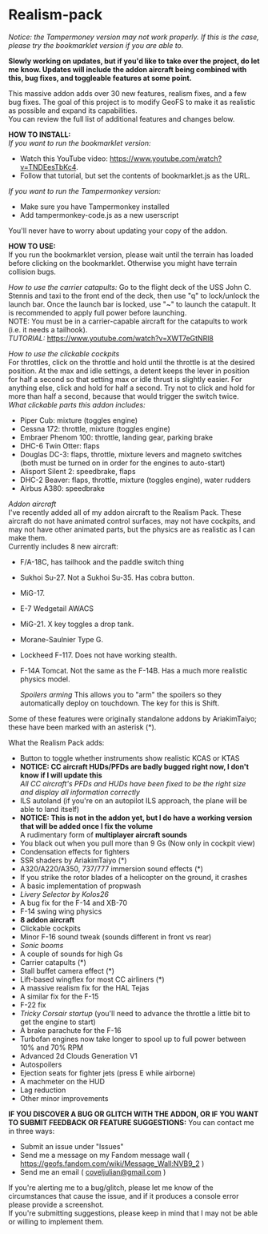 # Realism-pack
*Notice: the Tampermoney version may not work properly. If this is the case, please try the bookmarklet version if you are able to.*

**Slowly working on updates, but if you'd like to take over the project, do let me know. Updates will include the addon aircraft being combined with this, bug fixes, and toggleable features at some point.**</br>

This massive addon adds over 30 new features, realism fixes, and a few bug fixes. The goal of this project is to modify GeoFS to make it as realistic as possible and expand its capabilities.</br>
You can review the full list of additional features and changes below.


**HOW TO INSTALL:**</br>
*If you want to run the bookmarklet version:*
- Watch this YouTube video: https://www.youtube.com/watch?v=TNDEesTbKc4.
- Follow that tutorial, but set the contents of bookmarklet.js as the URL.

*If you want to run the Tampermonkey version:*
- Make sure you have Tampermonkey installed
- Add tampermonkey-code.js as a new userscript

You'll never have to worry about updating your copy of the addon.

**HOW TO USE:**</br>
If you run the bookmarklet version, please wait until the terrain has loaded before clicking on the bookmarklet. Otherwise you might have terrain collision bugs.</br>

*How to use the carrier catapults:*
Go to the flight deck of the USS John C. Stennis and taxi to the front end of the deck, then use "q" to lock/unlock the launch bar. Once the launch bar is locked, use "~" to launch the catapult. It is recommended to apply full power before launching. </br>
NOTE: You must be in a carrier-capable aircraft for the catapults to work (i.e. it needs a tailhook). </br>
*TUTORIAL:* https://www.youtube.com/watch?v=XWT7eGtNRl8 </br>

*How to use the clickable cockpits*</br>
For throttles, click on the throttle and hold until the throttle is at the desired position. At the max and idle settings, a detent keeps the lever in position for half a second so that setting max or idle thrust is slightly easier.
For anything else, click and hold for half a second. Try not to click and hold for more than half a second, because that would trigger the switch twice.<br>
*What clickable parts this addon includes:*<br>
- Piper Cub: mixture (toggles engine)
- Cessna 172: throttle, mixture (toggles engine)
- Embraer Phenom 100: throttle, landing gear, parking brake
- DHC-6 Twin Otter: flaps
- Douglas DC-3: flaps, throttle, mixture levers and magneto switches (both must be turned on in order for the engines to auto-start)
- Alisport Silent 2: speedbrake, flaps
- DHC-2 Beaver: flaps, throttle, mixture (toggles engine), water rudders
- Airbus A380: speedbrake

*Addon aircraft*<br>
I've recently added all of my addon aircraft to the Realism Pack. These aircraft do not have animated control surfaces, may not have cockpits, and may not have other animated parts, but the physics are as realistic as I can make them.<br>
Currently includes 8 new aircraft:
- F/A-18C, has tailhook and the paddle switch thing
- Sukhoi Su-27. Not a Sukhoi Su-35. Has cobra button.
- MiG-17.
- E-7 Wedgetail AWACS
- MiG-21. X key toggles a drop tank.
- Morane-Saulnier Type G.
- Lockheed F-117. Does not have working stealth.
- F-14A Tomcat. Not the same as the F-14B. Has a much more realistic physics model.

  *Spoilers arming*
  This allows you to "arm" the spoilers so they automatically deploy on touchdown. The key for this is Shift.

Some of these features were originally standalone addons by AriakimTaiyo; these have been marked with an asterisk (*).

What the Realism Pack adds:

- Button to toggle whether instruments show realistic KCAS or KTAS
- **NOTICE: CC aircraft HUDs/PFDs are badly bugged right now, I don't know if I will update this**</br>*All CC aircraft's PFDs and HUDs have been fixed to be the right size and display all information correctly*
- ILS autoland (if you're on an autopilot ILS approach, the plane will be able to land itself)
- **NOTICE: This is not in the addon yet, but I do have a working version that will be added once I fix the volume**</br>A rudimentary form of **multiplayer aircraft sounds**
- You black out when you pull more than 9 Gs (Now only in cockpit view)
- Condensation effects for fighters
- SSR shaders by AriakimTaiyo (*)
- A320/A220/A350, 737/777 immersion sound effects (*)
- If you strike the rotor blades of a helicopter on the ground, it crashes
- A basic implementation of propwash
- *Livery Selector by Kolos26*
- A bug fix for the F-14 and XB-70
- F-14 swing wing physics
- **8 addon aircraft**
- Clickable cockpits
- Minor F-16 sound tweak (sounds different in front vs rear)
- *Sonic booms*
- A couple of sounds for high Gs
- Carrier catapults (*)
- Stall buffet camera effect (*)
- Lift-based wingflex for most CC airliners (*)
- A massive realism fix for the HAL Tejas
- A similar fix for the F-15
- F-22 fix
- *Tricky Corsair startup* (you'll need to advance the throttle a little bit to get the engine to start)
- A brake parachute for the F-16
- Turbofan engines now take longer to spool up to full power between 10% and 70% RPM
- Advanced 2d Clouds Generation V1
- Autospoilers
- Ejection seats for fighter jets (press E while airborne)
- A machmeter on the HUD
- Lag reduction
- Other minor improvements

**IF YOU DISCOVER A BUG OR GLITCH WITH THE ADDON, OR IF YOU WANT TO SUBMIT FEEDBACK OR FEATURE SUGGESTIONS:**
You can contact me in three ways:
- Submit an issue under "Issues"
- Send me a message on my Fandom message wall ( https://geofs.fandom.com/wiki/Message_Wall:NVB9_2 )
- Send me an email ( coveljulian@gmail.com )

If you're alerting me to a bug/glitch, please let me know of the circumstances that cause the issue, and if it produces a console error please provide a screenshot.</br>
If you're submitting suggestions, please keep in mind that I may not be able or willing to implement them.
